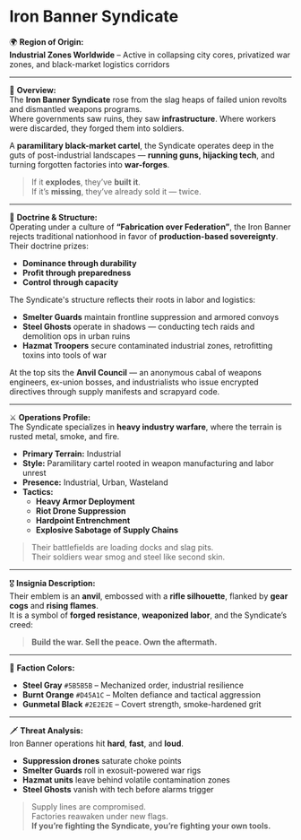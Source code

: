 # Iron Banner Syndicate

🌍 **Region of Origin:**  
**Industrial Zones Worldwide** – Active in collapsing city cores, privatized war zones, and black-market logistics corridors

---

🎴 **Overview:**  
The **Iron Banner Syndicate** rose from the slag heaps of failed union revolts and dismantled weapons programs.  
Where governments saw ruins, they saw **infrastructure**. Where workers were discarded, they forged them into soldiers.

A **paramilitary black-market cartel**, the Syndicate operates deep in the guts of post-industrial landscapes — **running guns, hijacking tech**, and turning forgotten factories into **war-forges**.

> If it **explodes**, they’ve **built it**.  
> If it’s **missing**, they’ve already sold it — twice.

---

🧠 **Doctrine & Structure:**  
Operating under a culture of **“Fabrication over Federation”**, the Iron Banner rejects traditional nationhood in favor of **production-based sovereignty**.  
Their doctrine prizes:

- **Dominance through durability**  
- **Profit through preparedness**  
- **Control through capacity**

The Syndicate's structure reflects their roots in labor and logistics:

- **Smelter Guards** maintain frontline suppression and armored convoys  
- **Steel Ghosts** operate in shadows — conducting tech raids and demolition ops in urban ruins  
- **Hazmat Troopers** secure contaminated industrial zones, retrofitting toxins into tools of war

At the top sits the **Anvil Council** — an anonymous cabal of weapons engineers, ex-union bosses, and industrialists who issue encrypted directives through supply manifests and scrapyard code.

---

⚔️ **Operations Profile:**  
The Syndicate specializes in **heavy industry warfare**, where the terrain is rusted metal, smoke, and fire.

- **Primary Terrain:** Industrial  
- **Style:** Paramilitary cartel rooted in weapon manufacturing and labor unrest  
- **Presence:** Industrial, Urban, Wasteland  
- **Tactics:**  
  - **Heavy Armor Deployment**  
  - **Riot Drone Suppression**  
  - **Hardpoint Entrenchment**  
  - **Explosive Sabotage of Supply Chains**  

> Their battlefields are loading docks and slag pits.  
> Their soldiers wear smog and steel like second skin.

---

🎖️ **Insignia Description:**  
Their emblem is an **anvil**, embossed with a **rifle silhouette**, flanked by **gear cogs** and **rising flames**.  
It is a symbol of **forged resistance**, **weaponized labor**, and the Syndicate’s creed:

> **Build the war. Sell the peace. Own the aftermath.**

---

🎨 **Faction Colors:**

- **Steel Gray** `#5B5B5B` – Mechanized order, industrial resilience  
- **Burnt Orange** `#D45A1C` – Molten defiance and tactical aggression  
- **Gunmetal Black** `#2E2E2E` – Covert strength, smoke-hardened grit  

---

🗡️ **Threat Analysis:**  
Iron Banner operations hit **hard**, **fast**, and **loud**.

- **Suppression drones** saturate choke points  
- **Smelter Guards** roll in exosuit-powered war rigs  
- **Hazmat units** leave behind volatile contamination zones  
- **Steel Ghosts** vanish with tech before alarms trigger

> Supply lines are compromised.  
> Factories reawaken under new flags.  
> **If you’re fighting the Syndicate, you’re fighting your own tools.**
